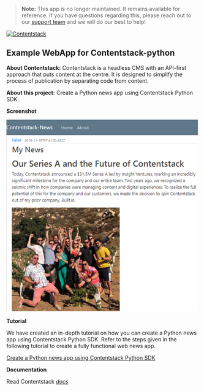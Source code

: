 > **Note:** This app is no longer maintained. It remains available for reference. If you have questions regarding this, please reach out to our [support team](mailto:support@contentstack.com) and we will do our best to help!

[![Contentstack](https://www.contentstack.com/docs/static/images/contentstack.png)](https://www.contentstack.com/)  
  
## Example WebApp for Contentstack-python

**About Contentstack:** Contentstack is a headless CMS with an API-first approach that puts content at the centre. It is designed to simplify the process of publication by separating code from content.

  

**About this project:** Create a Python news app using Contentstack Python SDK.

  

**Screenshot**

  <img src='https://github.com/contentstack/contentstack-python-news-webapp/blob/master/static/news_app.png' width='500' height='500'/>


**Tutorial**

We have created an in-depth tutorial on how you can create a Python news app using Contentstack Python SDK. Refer to the steps given in the following tutorial to create a fully functional web news app.

  

[Create a Python news app using Contentstack Python SDK](https://www.contentstack.com/docs/developers/sample-apps/build-a-python-news-app-using-contentstack-python-sdk)

**Documentation**

Read Contentstack *[docs](https://www.contentstack.com/docs)*
